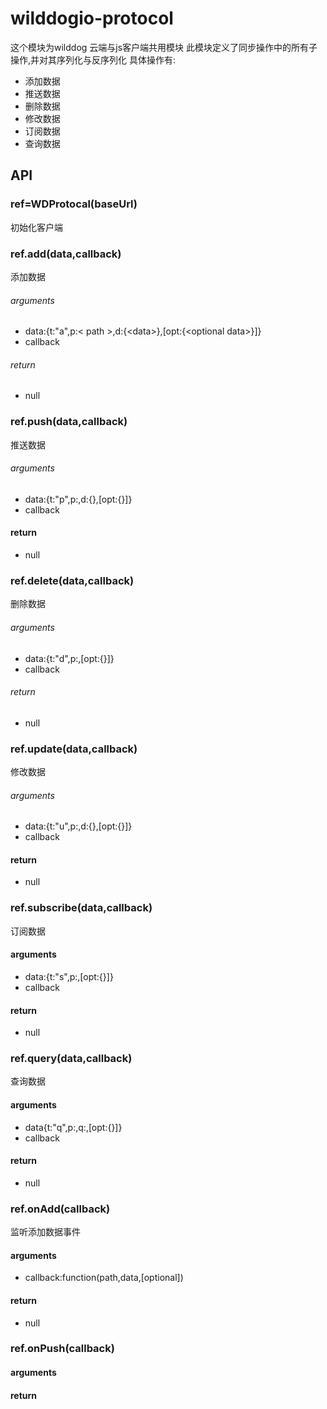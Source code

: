 # wilddogio-protocol
这个模块为wilddog 云端与js客户端共用模块
此模块定义了同步操作中的所有子操作,并对其序列化与反序列化
具体操作有:
* 添加数据
* 推送数据
* 删除数据
* 修改数据
* 订阅数据
* 查询数据

## API


### ref=WDProtocal(baseUrl)
初始化客户端

### ref.add(data,callback)
添加数据
###### arguments
* data:{t:"a",p:&lt; path &gt;,d:{&lt;data&gt;},[opt:{&lt;optional data&gt;}]}
* callback

###### return
* null

### ref.push(data,callback)
推送数据

###### arguments
* data:{t:"p",p:<path>,d:{<data>},[opt:{<optional data>}]}
* callback

#### return
* null

### ref.delete(data,callback)
删除数据

###### arguments
* data:{t:"d",p:<path>,[opt:{<optional data>}]}
* callback

###### return
* null

### ref.update(data,callback)
修改数据

###### arguments
* data:{t:"u",p:<path>,d:{<data>},[opt:{<optional data>}]}
* callback

#### return
* null

### ref.subscribe(data,callback)
订阅数据

#### arguments
* data:{t:"s",p:<path>,[opt:{<optional data>}]}
* callback

#### return
* null

### ref.query(data,callback)
查询数据

#### arguments
* data{t:"q",p:<path>,q:<query>,[opt:{<optional data>}]}
* callback

#### return
* null

### ref.onAdd(callback)
监听添加数据事件

#### arguments
* callback:function(path,data,[optional])

#### return
* null

### ref.onPush(callback)
#### arguments

#### return




